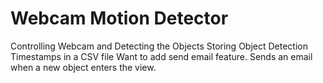 # Webcam Motion Detector

Controlling Webcam and Detecting the Objects
Storing Object Detection Timestamps in a CSV file
Want to add send email feature. Sends an email when a new object enters the view.
